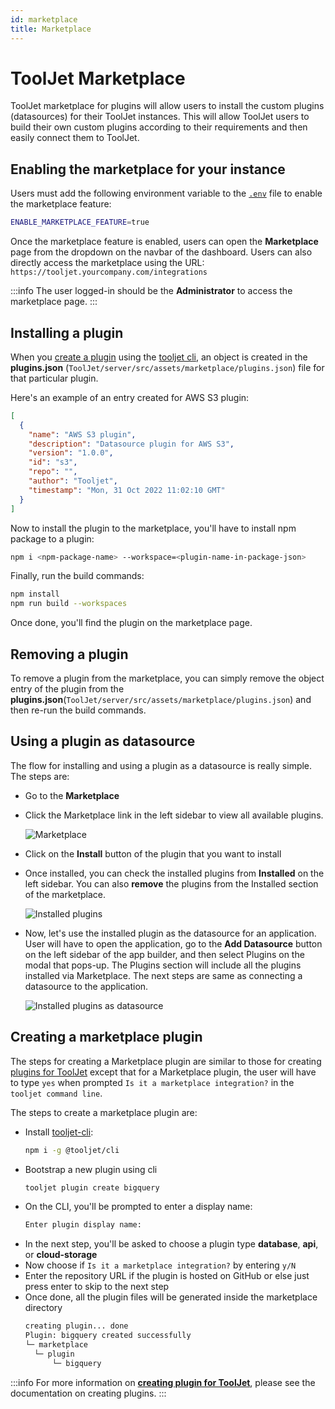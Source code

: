 ```yaml
---
id: marketplace
title: Marketplace
---
```


# ToolJet Marketplace

ToolJet marketplace for plugins will allow users to install the custom plugins (datasources) for their ToolJet instances. This will allow ToolJet users to build their own custom plugins according to their requirements and then easily connect them to ToolJet.

## Enabling the marketplace for your instance

Users must add the following environment variable to the [`.env`](/docs/setup/env-vars#marketplace-feature-enable--optional-) file to enable the marketplace feature:

```bash
ENABLE_MARKETPLACE_FEATURE=true
```

Once the marketplace feature is enabled, users can open the **Marketplace** page from the dropdown on the navbar of the dashboard. Users can also directly access the marketplace using the URL: `https://tooljet.yourcompany.com/integrations`

:::info
The user logged-in should be the **Administrator** to access the marketplace page.
:::

## Installing a plugin

When you [create a plugin](#creating-a-marketplace-plugin) using the [tooljet cli](https://www.npmjs.com/package/@tooljet/cli), an object is created in the **plugins.json** (`ToolJet/server/src/assets/marketplace/plugins.json`) file for that particular plugin.

Here's an example of an entry created for AWS S3 plugin:

```json
[
  {
    "name": "AWS S3 plugin",
    "description": "Datasource plugin for AWS S3",
    "version": "1.0.0",
    "id": "s3",
    "repo": "",
    "author": "Tooljet",
    "timestamp": "Mon, 31 Oct 2022 11:02:10 GMT"
  }
]
```

Now to install the plugin to the marketplace, you'll have to install npm package to a plugin:

```bash
npm i <npm-package-name> --workspace=<plugin-name-in-package-json>
```

Finally, run the build commands:

```bash
npm install
npm run build --workspaces
```

Once done, you'll find the plugin on the marketplace page.


## Removing a plugin

To remove a plugin from the marketplace, you can simply remove the object entry of the plugin from the **plugins.json**(`ToolJet/server/src/assets/marketplace/plugins.json`) and then re-run the build commands.

## Using a plugin as datasource

The flow for installing and using a plugin as a datasource is really simple. The steps are:
- Go to the **Marketplace**
- Click the Marketplace link in the left sidebar to view all available plugins.
    <div style={{textAlign: 'center'}}>

    <img className="screenshot-full" src="/img/marketplace/marketplacemain.png" alt="Marketplace" />

    </div>
- Click on the **Install** button of the plugin that you want to install
- Once installed, you can check the installed plugins from **Installed** on the left sidebar. You can also **remove** the plugins from the Installed section of the marketplace.
    <div style={{textAlign: 'center'}}>

    <img className="screenshot-full" src="/img/marketplace/installed.png" alt="Installed plugins" />

    </div>
- Now, let's use the installed plugin as the datasource for an application. User will have to open the application, go to the **Add Datasource** button on the left sidebar of the app builder, and then select Plugins on the modal that pops-up. The Plugins section will include all the plugins installed via Marketplace. The next steps are same as connecting a datasource to the application.
    <div style={{textAlign: 'center'}}>

    <img className="screenshot-full" src="/img/marketplace/datasource.png" alt="Installed plugins as datasource" />

    </div>

## Creating a marketplace plugin

The steps for creating a Marketplace plugin are similar to those for creating [plugins for ToolJet](/docs/2.2.0/contributing-guide/tutorials/creating-a-plugin/) except that for a Marketplace plugin, the user will have to type `yes` when prompted `Is it a marketplace integration?` in the `tooljet command line`.

The steps to create a marketplace plugin are:

- Install [tooljet-cli](https://www.npmjs.com/package/@tooljet/cli):
  ```bash
  npm i -g @tooljet/cli
  ```
- Bootstrap a new plugin using cli
  ```bash
  tooljet plugin create bigquery
  ```
- On the CLI, you'll be prompted to enter a display name:
  ```bash
  Enter plugin display name:
  ```
- In the next step, you'll be asked to choose a plugin type **database**, **api**, or **cloud-storage**
- Now choose if `Is it a marketplace integration?` by entering `y/N`
- Enter the repository URL if the plugin is hosted on GitHub or else just press enter to skip to the next step
- Once done, all the plugin files will be generated inside the marketplace directory
  ```bash
  creating plugin... done
  Plugin: bigquery created successfully
  └─ marketplace
    └─ plugin
        └─ bigquery
  ```

:::info
For more information on **[creating plugin for ToolJet](/docs/contributing-guide/tutorials/creating-a-plugin)**, please see the documentation on creating plugins.
:::